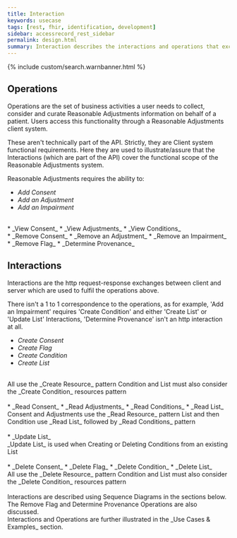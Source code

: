 ```yaml
---
title: Interaction
keywords: usecase
tags: [rest, fhir, identification, development]
sidebar: accessrecord_rest_sidebar
permalink: design.html
summary: Interaction describes the interactions and operations that exchange Reasonable Adjustment information via Spine using the FHIR&reg; Reasonable Adjustments API
---
```

{% include custom/search.warnbanner.html %}

## Operations ##

Operations are the set of business activities a user needs to collect, consider and curate Reasonable Adjustments information on behalf of a patient. Users access this functionality through a Reasonable Adjustments client system.  

These aren't technically part of the API. Strictly, they are Client system functional requirements. Here they are used to illustrate/assure that the Interactions (which are part of the API) cover the functional scope of the Reasonable Adjustments system.  

Reasonable Adjustments requires the ability to:

* _Add Consent_
* _Add an Adjustment_
* _Add an Impairment_  
<br>
* _View Consent_
* _View Adjustments_
* _View Conditions_  
<br>
* _Remove Consent_
* _Remove an Adjustment_
* _Remove an Impairment_  
<br>
* _Remove Flag_
* _Determine Provenance_  
<br>

## Interactions ##

Interactions are the http request-response exchanges between client and server which are used to fulfil the operations above.  

There isn't a 1 to 1 correspondence to the operations, as for example, 'Add an Impairment' requires 'Create Condition' and either 'Create List' or 'Update List' Interactions, 'Determine Provenance' isn't an http interaction at all.

* _Create Consent_
* _Create Flag_
* _Create Condition_
* _Create List_  
<br>
All use the _Create Resource_ pattern  
Condition and List must also consider the _Create Condition_ resources pattern
<br><br>
* _Read Consent_
* _Read Adjustments_
* _Read Conditions_
* _Read List_  
<br>
Consent and Adjustments use the _Read Resource_ pattern  
List and then Condition use _Read List_ followed by _Read Conditions_ pattern
<br><br>
* _Update List_  
<br>
_Update List_ is used when Creating or Deleting Conditions from an existing List
<br><br>
* _Delete Consent_
* _Delete Flag_
* _Delete Condition_
* _Delete List_  
<br>
All use the _Delete Resource_ pattern  
Condition and List must also consider the _Delete Condition_ resources pattern
<br><br>
Interactions are described using Sequence Diagrams in the sections below.  
The Remove Flag and Determine Provenance Operations are also discussed.  
<br>
Interactions and Operations are further illustrated in the _Use Cases & Examples_ section.
